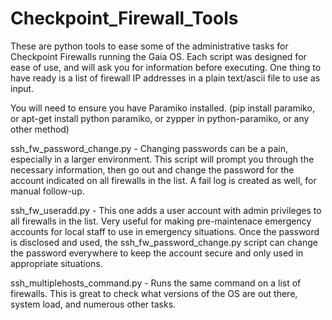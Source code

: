# Checkpoint_Firewall_Tools

These are python tools to ease some of the administrative tasks for Checkpoint Firewalls running the Gaia OS.  Each script was designed for ease of use, and will ask you for information before executing.  One thing to have ready is a list of firewall IP addresses in a plain text/ascii file to use as input.

You will need to ensure you have Paramiko installed. (pip install paramiko, or apt-get install python paramiko, or zypper in python-paramiko, or any other method)

ssh_fw_password_change.py - Changing passwords can be a pain, especially in a larger environment.  This script will prompt you through the necessary information, then go out and change the password for the account indicated on all firewalls in the list.  A fail log is created as well, for manual follow-up.

ssh_fw_useradd.py - This one adds a user account with admin privileges to all firewalls in the list.  Very useful for making pre-maintenace emergency accounts for local staff to use in emergency situations.  Once the password is disclosed and used, the ssh_fw_password_change.py script can change the password everywhere to keep the account secure and only used in appropriate situations.

ssh_multiplehosts_command.py - Runs the same command on a list of firewalls.  This is great to check what versions of the OS are out there, system load, and numerous other tasks.
